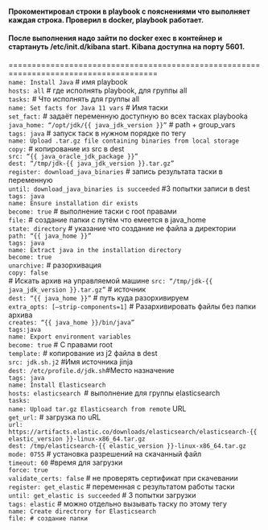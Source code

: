 #### Прокоментировал строки в playbook с пояснениями что выполняет каждая строка. Проверил в docker, playbook работает.</br>
#### После выполнения надо зайти по docker exec в контейнер и стартануть /etc/init.d/kibana start. Kibana доступна на порту 5601.</br>
======================================================================================</br>
`name: Install Java`  # имя playbook</br>
`hosts: all`          # где исполнять playbook, для группы all</br>
`tasks:`              # Что исполнять для группы all</br>
`name: Set facts for Java 11 vars` # Имя таски </br>
`set_fact:` # задаёт переменную доступную во всех тасках playbooka</br>
`java_home: “/opt/jdk/{{ java_jdk_version }}”` # path + group_vars</br>
`tags: java` # запуск таск в нужном порядке по тегу</br>
`name: Upload .tar.gz file containing binaries from local storage`</br>
`copy:` # копирование из src в dest</br>
`src: “{{ java_oracle_jdk_package }}”`</br>
`dest: “/tmp/jdk-{{ java_jdk_version }}.tar.gz”`</br>
`register: download_java_binaries` # запись результата таски в переменную</br>
`until: download_java_binaries is succeeded` #3 попытки записи в dest</br>
`tags: java`</br>
`name: Ensure installation dir exists`</br>
`become: true` # выполнение таски с root правами</br>
`file:` # создание папки с путём что емеется в java_home</br>
`state: directory` # указание что создание не файла а директории</br>
`path: “{{ java_home }}”`</br>
`tags: java`</br>
`name: Extract java in the installation directory`</br>
`become: true`</br>
`unarchive:` # разорхивация</br>
`copy: false`</br> # Искать архив на управляемой машине
`src: “/tmp/jdk-{{ java_jdk_version }}.tar.gz”` # источник</br>
`dest: “{{ java_home }}”` # путь куда разорхивируем </br>
`extra_opts: [–strip-components=1]` # Разархивировать файлы без папки архива</br>
`creates: “{{ java_home }}/bin/java”`</br>
`tags:java`</br>
`name: Export environment variables`</br>
`become: true` # С правами root</br> 
`template:` # копирование из j2 файла в dest</br>
`src: jdk.sh.j2` #Имя источника jinja</br>
`dest: /etc/profile.d/jdk.sh`#Место назначение</br>
`tags: java`</br>
`name: Install Elasticsearch`</br>
`hosts: elasticsearch `# выполнение для группы elasticsearch</br>
`tasks:`</br>
`name: Upload tar.gz Elasticsearch from remote` URL</br>
`get_url:` # загрузка по uRL</br>
`url: https://artifacts.elastic.co/downloads/elasticsearch/elasticsearch-{{ elastic_version }}-linux-x86_64.tar.gz`</br>
`dest: /tmp/elasticsearch-{{ elastic_version }}-linux-x86_64.tar.gz`</br>
`mode: 0755` # установка разрешений на скачанный файл</br>
`timeout: 60` #время для загрузки</br>
`force: true`</br>
`validate_certs: false` # не проверять сертификат при скачевании</br>
`register: get_elastic` # переменная с результатом работы таски</br>
`until: get_elastic is succeeded` # 3 попытки загрузки</br>
`tags: elastic` # можно отдельно вызывать таску по этому тегу</br>
`name: Create directrory for Elasticsearch`</br>
`file: # создание папки`</br>
